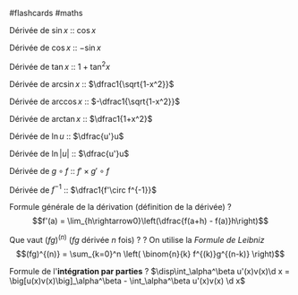 #flashcards #maths

Dérivée de $\sin x$ :: $\cos x$
<!--SR:!2022-06-22,81,310-->
Dérivée de $\cos x$ :: $-\sin x$
<!--SR:!2022-04-03,21,290-->
Dérivée de $\tan x$ :: $1 + \tan^2 x$
<!--SR:!2022-05-11,43,270-->
Dérivée de $\arcsin x$ :: $\dfrac1{\sqrt{1-x^2}}$
<!--SR:!2022-04-26,34,270-->
Dérivée de $\arccos x$ :: $-\dfrac1{\sqrt{1-x^2}}$
<!--SR:!2022-04-27,35,270-->
Dérivée de $\arctan x$ :: $\dfrac1{1+x^2}$
<!--SR:!2022-04-10,12,230-->

Dérivée de $\ln u$ :: $\dfrac{u'}u$
<!--SR:!2022-06-12,72,290-->
Dérivée de $\ln |u|$ :: $\dfrac{u'}u$
<!--SR:!2022-06-13,73,290-->
Dérivée de $g\circ f$ :: $f'\times g'\circ f$
<!--SR:!2022-06-17,77,310-->
Dérivée de $f^{-1}$ :: $\dfrac1{f'\circ f^{-1}}$
<!--SR:!2022-05-09,45,290-->

Formule générale de la dérivation
(définition de la dérivée)
?
$$f'(a) = \lim_{h\rightarrow0}\left(\dfrac{f(a+h) - f(a)}h\right)$$
<!--SR:!2022-06-11,71,290-->


Que vaut $(fg)^{(n)}$ ($fg$ dérivée $n$ fois) ?
?
On utilise la _Formule de Leibniz_
$$(fg)^{(n)} = \sum_{k=0}^n \left( \binom{n}{k} f^{(k)}g^{(n-k)} \right)$$
<!--SR:!2022-04-28,36,274-->


Formule de l'**intégration par parties**
?
$\disp\int_\alpha^\beta u'(x)v(x)\d x = \big[u(x)v(x)\big]_\alpha^\beta - \int_\alpha^\beta u'(x)v(x) \d x$



